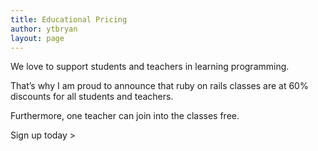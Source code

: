 ```yaml
---
title: Educational Pricing
author: ytbryan
layout: page
---
```

We love to support students and teachers in learning programming. 

That&#8217;s why I am proud to announce that ruby on rails classes are at 60% discounts for all students and teachers.

Furthermore, one teacher can join into the classes free. 

Sign up today >